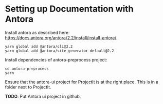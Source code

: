 # Setting up Documentation with Antora
Install antora as described here: https://docs.antora.org/antora/2.2/install/install-antora/.

    yarn global add @antora/cli@2.2
    yarn global add @antora/site-generator-default@2.2

Install dependencies of antora-preprocess project:

    cd antora-preprocess
    yarn

Ensure that the antora-ui project for ProjectIt  is at the right place.  This is in a folder next to ProjectIt.

**TODO**: Put Antora ui project in github.

